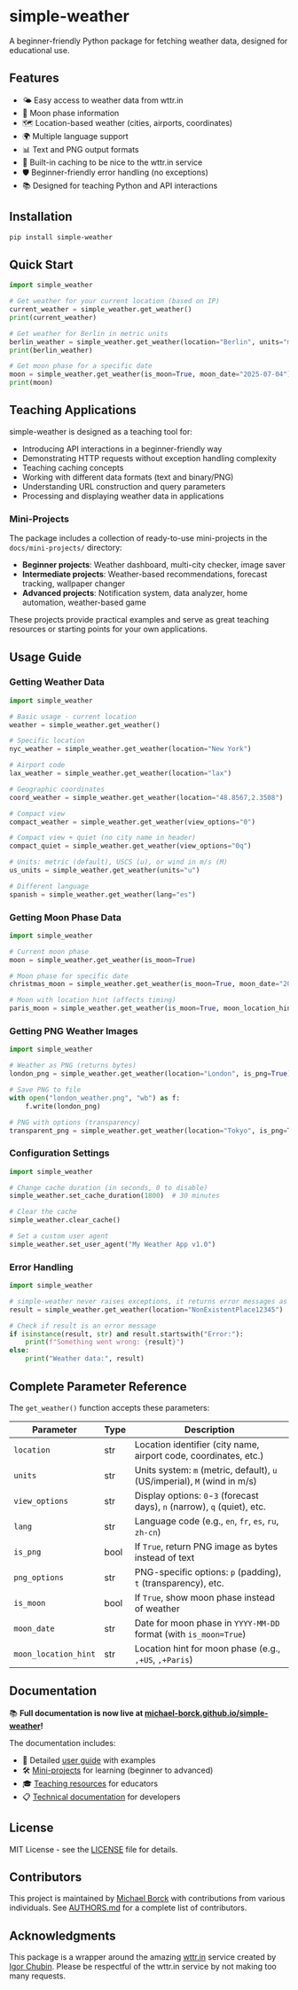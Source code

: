 # simple-weather

A beginner-friendly Python package for fetching weather data, designed for educational use.

## Features

- 🌤️ Easy access to weather data from wttr.in
- 🌙 Moon phase information
- 🗺️ Location-based weather (cities, airports, coordinates)
- 🌍 Multiple language support
- 📊 Text and PNG output formats
- 🚀 Built-in caching to be nice to the wttr.in service
- 🛡️ Beginner-friendly error handling (no exceptions)
- 📚 Designed for teaching Python and API interactions

## Installation

```bash
pip install simple-weather
```

## Quick Start

```python
import simple_weather

# Get weather for your current location (based on IP)
current_weather = simple_weather.get_weather()
print(current_weather)

# Get weather for Berlin in metric units
berlin_weather = simple_weather.get_weather(location="Berlin", units="m")
print(berlin_weather)

# Get moon phase for a specific date
moon = simple_weather.get_weather(is_moon=True, moon_date="2025-07-04")
print(moon)
```

## Teaching Applications

simple-weather is designed as a teaching tool for:

- Introducing API interactions in a beginner-friendly way
- Demonstrating HTTP requests without exception handling complexity
- Teaching caching concepts
- Working with different data formats (text and binary/PNG)
- Understanding URL construction and query parameters
- Processing and displaying weather data in applications

### Mini-Projects

The package includes a collection of ready-to-use mini-projects in the `docs/mini-projects/` directory:

- **Beginner projects**: Weather dashboard, multi-city checker, image saver
- **Intermediate projects**: Weather-based recommendations, forecast tracking, wallpaper changer
- **Advanced projects**: Notification system, data analyzer, home automation, weather-based game

These projects provide practical examples and serve as great teaching resources or starting points for your own applications.

## Usage Guide

### Getting Weather Data

```python
import simple_weather

# Basic usage - current location
weather = simple_weather.get_weather()

# Specific location
nyc_weather = simple_weather.get_weather(location="New York")

# Airport code
lax_weather = simple_weather.get_weather(location="lax")

# Geographic coordinates
coord_weather = simple_weather.get_weather(location="48.8567,2.3508")

# Compact view
compact_weather = simple_weather.get_weather(view_options="0")

# Compact view + quiet (no city name in header)
compact_quiet = simple_weather.get_weather(view_options="0q")

# Units: metric (default), USCS (u), or wind in m/s (M)
us_units = simple_weather.get_weather(units="u")

# Different language
spanish = simple_weather.get_weather(lang="es")
```

### Getting Moon Phase Data

```python
import simple_weather

# Current moon phase
moon = simple_weather.get_weather(is_moon=True)

# Moon phase for specific date
christmas_moon = simple_weather.get_weather(is_moon=True, moon_date="2025-12-25")

# Moon with location hint (affects timing)
paris_moon = simple_weather.get_weather(is_moon=True, moon_location_hint=",+Paris")
```

### Getting PNG Weather Images

```python
import simple_weather

# Weather as PNG (returns bytes)
london_png = simple_weather.get_weather(location="London", is_png=True)

# Save PNG to file
with open("london_weather.png", "wb") as f:
    f.write(london_png)

# PNG with options (transparency)
transparent_png = simple_weather.get_weather(location="Tokyo", is_png=True, png_options="t")
```

### Configuration Settings

```python
import simple_weather

# Change cache duration (in seconds, 0 to disable)
simple_weather.set_cache_duration(1800)  # 30 minutes

# Clear the cache
simple_weather.clear_cache()

# Set a custom user agent
simple_weather.set_user_agent("My Weather App v1.0")
```

### Error Handling

```python
import simple_weather

# simple-weather never raises exceptions, it returns error messages as strings
result = simple_weather.get_weather(location="NonExistentPlace12345")

# Check if result is an error message
if isinstance(result, str) and result.startswith("Error:"):
    print(f"Something went wrong: {result}")
else:
    print("Weather data:", result)
```

## Complete Parameter Reference

The `get_weather()` function accepts these parameters:

| Parameter | Type | Description |
|-----------|------|-------------|
| `location` | str | Location identifier (city name, airport code, coordinates, etc.) |
| `units` | str | Units system: `m` (metric, default), `u` (US/imperial), `M` (wind in m/s) |
| `view_options` | str | Display options: `0`-`3` (forecast days), `n` (narrow), `q` (quiet), etc. |
| `lang` | str | Language code (e.g., `en`, `fr`, `es`, `ru`, `zh-cn`) |
| `is_png` | bool | If `True`, return PNG image as bytes instead of text |
| `png_options` | str | PNG-specific options: `p` (padding), `t` (transparency), etc. |
| `is_moon` | bool | If `True`, show moon phase instead of weather |
| `moon_date` | str | Date for moon phase in `YYYY-MM-DD` format (with `is_moon=True`) |
| `moon_location_hint` | str | Location hint for moon phase (e.g., `,+US`, `,+Paris`) |

## Documentation

📚 **Full documentation is now live at [michael-borck.github.io/simple-weather](https://michael-borck.github.io/simple-weather/)!**

The documentation includes:
- 📘 Detailed [user guide](https://michael-borck.github.io/simple-weather/user-guide/) with examples
- 🛠️ [Mini-projects](https://michael-borck.github.io/simple-weather/mini-projects/README/) for learning (beginner to advanced)
- 🎓 [Teaching resources](https://michael-borck.github.io/simple-weather/teaching-guide/) for educators
- 📋 [Technical documentation](https://michael-borck.github.io/simple-weather/technical-doc/) for developers

## License

MIT License - see the [LICENSE](LICENSE) file for details.

## Contributors

This project is maintained by [Michael Borck](https://github.com/michael-borck) with contributions from various individuals. See [AUTHORS.md](AUTHORS.md) for a complete list of contributors.

## Acknowledgments

This package is a wrapper around the amazing [wttr.in](https://github.com/chubin/wttr.in) service created by [Igor Chubin](https://github.com/chubin). Please be respectful of the wttr.in service by not making too many requests.
